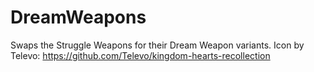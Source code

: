 # DreamWeapons
Swaps the Struggle Weapons for their Dream Weapon variants.
Icon by Televo:
https://github.com/Televo/kingdom-hearts-recollection
